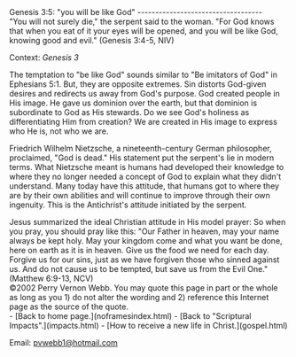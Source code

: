  <head> <title>(PVW) Genesis 3:5: "you will be like God"</title> <meta content="IE=9" http-equiv="X-UA-Compatible"></meta> <link href="css/page_style.css" rel="stylesheet" type="text/css"></link> </head><body><div class="page_style">Genesis 3:5: "you will be like God"
-----------------------------------

<div class="p">"You will not surely die," the serpent said to the woman. "For God knows that when you eat of it your eyes will be opened, and you will be like God, knowing good and evil." (Genesis 3:4-5, NIV)

 Context: <cite class="bibleref" title="Genesis 3">Genesis 3</cite></div>The temptation to "be like God" sounds similar to "Be imitators of God" in Ephesians 5:1. But, they are opposite extremes. Sin distorts God-given desires and redirects us away from God's purpose. God created people in His image. He gave us dominion over the earth, but that dominion is subordinate to God as His stewards. Do we see God's holiness as differentiating Him from creation? We are created in His image to express who He is, not who we are.

Friedrich Wilhelm Nietzsche, a nineteenth-century German philosopher, proclaimed, "God is dead." His statement put the serpent's lie in modern terms. What Nietzsche meant is humans had developed their knowledge to where they no longer needed a concept of God to explain what they didn't understand. Many today have this attitude, that humans got to where they are by their own abilities and will continue to improve through their own ingenuity. This is the Antichrist's attitude initiated by the serpent.

<div class="p">Jesus summarized the ideal Christian attitude in His model prayer: So when you pray, you should pray like this:
 "Our Father in heaven,
 may your name always be kept holy.
 May your kingdom come
 and what you want be done,
 here on earth as it is in heaven.
 Give us the food we need for each day.
 Forgive us for our sins,
 just as we have forgiven those who sinned against us.
 And do not cause us to be tempted,
 but save us from the Evil One."
 (Matthew 6:9-13, NCV)

</div><div class="copy">©2002 Perry Vernon Webb. You may quote this page in part or the whole as long as you
 1) do not alter the wording and
 2) reference this Internet page as the source of the quote. </div>  </div>- [Back to home page.](noframesindex.html)
- [Back to "Scriptural Impacts".](impacts.html)
- [How to receive a new life in Christ.](gospel.html)

Email: [pvwebb1@hotmail.com](mailto:pvwebb1@hotmail.com)

